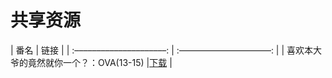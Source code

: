 # 共享资源


|          番名          |          链接          |
| :–––––––––––––––––––––: | :–––––––––––––––––––––: |
| 喜欢本大爷的竟然就你一个？：OVA(13-15) |[下载](http://1251316161.vod2.myqcloud.com/007a649dvodcq1251316161/ba01170c5285890807090636209/7bpyPxq6ZBsA.mp4) |
